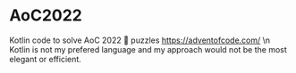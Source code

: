 # AoC2022

Kotlin code to solve AoC 2022 🎄 puzzles https://adventofcode.com/ \n
Kotlin is not my prefered language and my approach would not be the most elegant or efficient.
